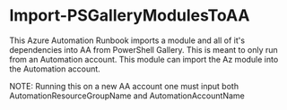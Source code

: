 # Import-PSGalleryModulesToAA

This Azure Automation Runbook imports a module and all of it's dependencies into AA from PowerShell Gallery.
This is meant to only run from an Automation account. This module can import the Az module into the Automation account.

NOTE:
    Running this on a new AA account one must input both AutomationResourceGroupName and AutomationAccountName
